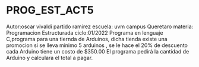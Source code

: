 # PROG_EST_ACT5
Autor:oscar vivaldi partido ramirez 
escuela: uvm campus Queretaro
materia: Programacion Estructurada
ciclo:01/2022
Programa en lenguaje C,programa para una tiernda de Arduinos, dicha tienda existe una promocion  si se lleva minimo 5 arduinos , se le hace el 20% de descuento  cada Arduino tiene un costo de $350.00  El programa pedirá la cantidad de Arduino y calculara el total a pagar.
